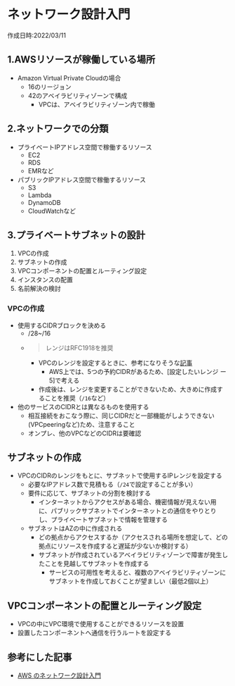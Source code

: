 # ネットワーク設計入門
作成日時:2022/03/11

## 1.AWSリソースが稼働している場所
* Amazon Virtual Private Cloudの場合
  * 16のリージョン
  * 42のアベイラビリティゾーンで構成
    * VPCは、アベイラビリティゾーン内で稼働

## 2.ネットワークでの分類
* プライベートIPアドレス空間で稼働するリソース
  * EC2
  * RDS
  * EMRなど
* パブリックIPアドレス空間で稼働するリソース
  * S3
  * Lambda
  * DynamoDB
  * CloudWatchなど

## 3.プライベートサブネットの設計
1. VPCの作成
2. サブネットの作成
3. VPCコンポーネントの配置とルーティング設定
4. インスタンスの配置
5. 名前解決の検討

### VPCの作成
- 使用するCIDRブロックを決める
  - /28~/16
  - > レンジはRFC1918を推奨
    - VPCのレンジを設定するときに、参考になりそうな[記事](https://dev.classmethod.jp/articles/amazon-vpc-5-tips/)
      - AWS上では、5つの予約CIDRがあるため、[設定したいレンジ ー 5]で考える
    - 作成後は、レンジを変更することができないため、大きめに作成することを推奨（`/16`など）
- 他のサービスのCIDRとは異なるものを使用する
  - 相互接続をおこなう際に、同じCIDRだと一部機能がしようできない(VPCpeeringなど)ため、注意すること
  - オンプレ、他のVPCなどのCIDRは要確認

## サブネットの作成
- VPCのCIDRのレンジをもとに、サブネットで使用するIPレンジを設定する
  - 必要なIPアドレス数で見積もる（`/24`で設定することが多い）
  - 要件に応じて、サブネットの分割を検討する
    - インターネットからアクセスがある場合、機密情報が見えない用に、パブリックサブネットでインターネットとの通信をやりとりし、プライベートサブネットで情報を管理する
  - サブネットはAZの中に作成される
    - どの拠点からアクセスするか（アクセスされる場所を想定して、どの拠点にリソースを作成すると遅延が少ないか検討する）
    - サブネットが作成されているアベイラビリティゾーンで障害が発生したことを見越してサブネットを作成する
      - サービスの可用性を考えると、複数のアベイラビリティゾーンにサブネットを作成しておくことが望ましい（最低2個以上）

## VPCコンポーネントの配置とルーティング設定
- VPCの中にVPC環境で使用することができるリソースを設置
- 設置したコンポーネントへ通信を行うルートを設定する

## 参考にした記事
- [AWS のネットワーク設計入門](https://d1.awsstatic.com/events/jp/2017/summit/slide/D2T3-5.pdf)
